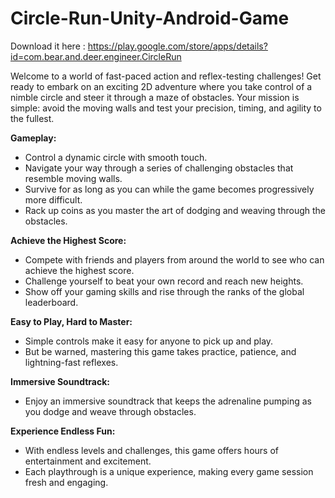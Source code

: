 # Circle-Run-Unity-Android-Game

Download it here : https://play.google.com/store/apps/details?id=com.bear.and.deer.engineer.CircleRun

Welcome to a world of fast-paced action and reflex-testing challenges! Get ready to embark on an exciting 2D adventure where you take control of a nimble circle and steer it through a maze of obstacles. Your mission is simple: avoid the moving walls and test your precision, timing, and agility to the fullest.

**Gameplay:**
- Control a dynamic circle with smooth touch.
- Navigate your way through a series of challenging obstacles that resemble moving walls.
- Survive for as long as you can while the game becomes progressively more difficult.
- Rack up coins as you master the art of dodging and weaving through the obstacles.

**Achieve the Highest Score:**
- Compete with friends and players from around the world to see who can achieve the highest score.
- Challenge yourself to beat your own record and reach new heights.
- Show off your gaming skills and rise through the ranks of the global leaderboard.

**Easy to Play, Hard to Master:**
- Simple controls make it easy for anyone to pick up and play.
- But be warned, mastering this game takes practice, patience, and lightning-fast reflexes.

**Immersive Soundtrack:**
- Enjoy an immersive soundtrack that keeps the adrenaline pumping as you dodge and weave through obstacles.

**Experience Endless Fun:**
- With endless levels and challenges, this game offers hours of entertainment and excitement.
- Each playthrough is a unique experience, making every game session fresh and engaging.





